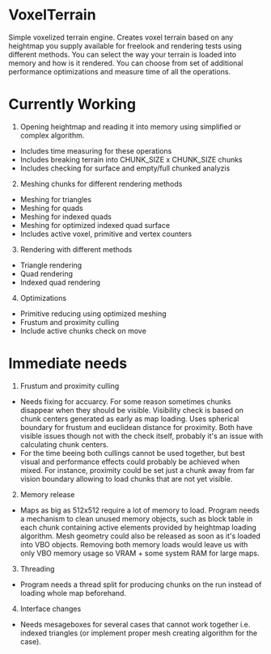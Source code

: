 VoxelTerrain
============

Simple voxelized terrain engine. Creates voxel terrain based on any heightmap you supply available for freelook and rendering tests using different methods. You can select the way your terrain is loaded into memory and how is it rendered. You can choose from set of additional performance optimizations and measure time of all the operations.

Currently Working
============

1. Opening heightmap and reading it into memory using simplified or complex algorithm.
  - Includes time measuring for these operations
  - Includes breaking terrain into CHUNK_SIZE x CHUNK_SIZE chunks
  - Includes checking for surface and empty/full chunked analyzis
2. Meshing chunks for different rendering methods
  - Meshing for triangles
  - Meshing for quads
  - Meshing for indexed quads
  - Meshing for optimized indexed quad surface
  - Includes active voxel, primitive and vertex counters
3. Rendering with different methods
  - Triangle rendering
  - Quad rendering
  - Indexed quad rendering
4. Optimizations
  - Primitive reducing using optimized meshing
  - Frustum and proximity culling
  - Include active chunks check on move
  
Immediate needs
============

1. Frustum and proximity culling
  - Needs fixing for accuarcy. For some reason sometimes chunks disappear when they should be visible. Visibility check is based on chunk centers generated as early as map loading. Uses spherical boundary for frustum and euclidean distance for proximity. Both have visible issues though not with the check itself, probably it's an issue with calculating chunk centers.
  - For the time beeing both cullings cannot be used together, but best visual and performance effects could probably be achieved when mixed. For instance, proximity could be set just a chunk away from far vision boundary allowing to load chunks that are not yet visible.
2. Memory release
  - Maps as big as 512x512 require a lot of memory to load. Program needs a mechanism to clean unused memory objects, such as block table in each chunk containing active elements provided by heightmap loading algorithm. Mesh geometry could also be released as soon as it's loaded into VBO objects. Removing both memory loads would leave us with only VBO memory usage so VRAM + some system RAM for large maps. 
3. Threading
  - Program needs a thread split for producing chunks on the run instead of loading whole map beforehand.
4. Interface changes
  - Needs mesageboxes for several cases that cannot work together i.e. indexed triangles (or implement proper mesh creating algorithm for the case).
  
